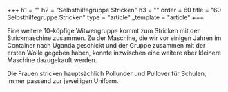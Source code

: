 +++
h1 = ""
h2 = "Selbsthilfegruppe Stricken"
h3 = ""
order = 60
title = "60 Selbsthilfegruppe Stricken"
type = "article"
_template = "article"
+++

Eine weitere 10-köpfige Witwengruppe kommt zum Stricken mit der Strickmaschine zusammen. Zu der Maschine, die wir vor einigen Jahren im Container nach Uganda geschickt und der Gruppe zusammen mit der ersten Wolle gegeben haben, konnte inzwischen eine weitere aber kleinere Maschine dazugekauft werden. 

Die Frauen stricken hauptsächlich Pollunder und Pullover für Schulen, immer passend zur jeweiligen Uniform.
